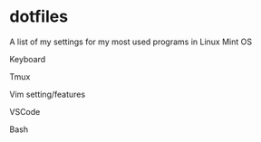 # dotfiles

A list of my settings for my most used programs in Linux Mint OS

Keyboard

Tmux

Vim setting/features

VSCode

Bash
